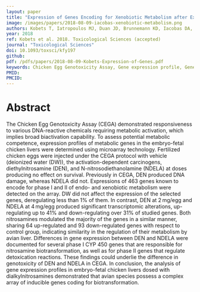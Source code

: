 ```yaml
---
layout: paper
title: "Expression of Genes Encoding for Xenobiotic Metabolism after Exposure to Dialkylnitrosamines in the Chicken Egg Genotoxicity Alternative Model"
image: /images/papers/2018-08-09-iacobas-xenobiotic-metabolism.png
authors: Kobets T, Iatropoulos MJ, Duan JD, Brunnemann KD, Iacobas DA, Iacobas S, Vock E, Deschl U, Williams, GM
year: 2018
ref: Kobets et al. 2018. Toxicological Sciences (accepted)
journal: "Toxicological Sciences"
doi: 10.1093/toxsci/kfy197
github:
pdf: /pdfs/papers/2018-08-09-Kobets-Expression-of-Genes.pdf
keywords: Chicken Egg Genotoxicity Assay, Gene expression profile, Genes involved in xenobiotic metabolism, Microarray, Nitrosamines
PMID: 
PMCID: 
---
```


# Abstract

The Chicken Egg Genotoxicity Assay (CEGA) demonstrated responsiveness to various DNA-reactive chemicals requiring metabolic activation, which implies broad biactivation capability. To assess potential metabolic competence, expression profiles of metabolic genes in the embryo-fetal chicken livers were determined using microarray technology. Fertilized chicken eggs were injected under the CEGA protocol with vehicle (deionized water (DW)), the activation-dependent carcinogens, diethylnitrosamine (DEN), and N-nitrosodiethanolamine (NDELA) at doses producing no effect on survival. Previously in CEGA, DEN produced DNA damage, whereas NDELA did not. Expressions of 463 genes known to encode for phase I and II of endo- and xenobiotic metabolism were detected on the array. DW did not affect the expression of the selected genes, deregulating less than 1% of them. In contrast, DEN at 2 mg/egg and NDELA at 4 mg/egg produced significant transcriptomic alterations, up-regulating up to 41% and down-regulating over 31% of studied genes. Both nitrosamines modulated the majority of the genes in a similar manner, sharing 64 up-regulated and 93 down-regulated genes with respect to control group, indicating similarity in the regulation of their metabolism by avian liver. Differences in gene expression between DEN and NDELA were documented for several phase I CYP 450 genes that are responsible for nitrosamine biotransformation, as well as for phase II genes that regulate detoxication reactions. These findings could underlie the difference in genotoxicity of DEN and NDELA in CEGA. In conclusion, the analysis of gene expression profiles in embryo-fetal chicken livers dosed with dialkylnitrosamines demonstrated that avian species possess a complex array of inducible genes coding for biotransformation.
